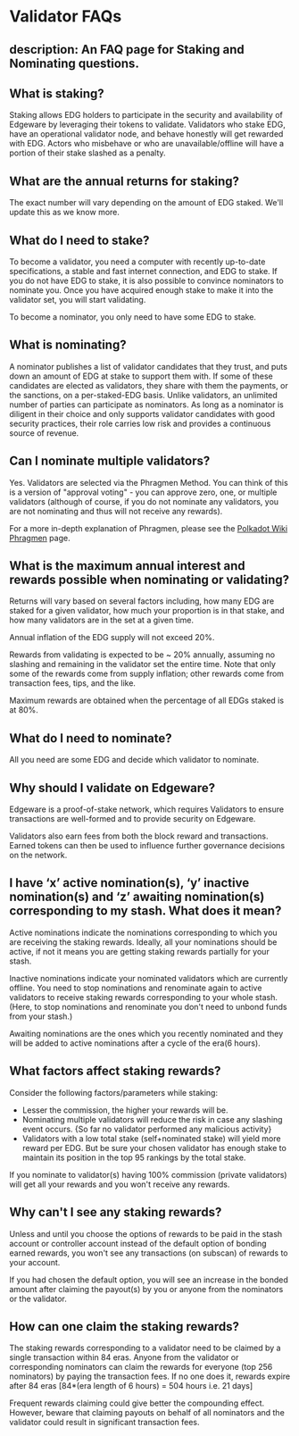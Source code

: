 # Validator FAQs

## description: An FAQ page for Staking and Nominating questions.

## What is staking?

Staking allows EDG holders to participate in the security and availability of Edgeware by leveraging their tokens to validate. Validators who stake EDG, have an operational validator node, and behave honestly will get rewarded with EDG. Actors who misbehave or who are unavailable/offline will have a portion of their stake slashed as a penalty.

## What are the annual returns for staking?

The exact number will vary depending on the amount of EDG staked. We'll update this as we know more.

## What do I need to stake?

To become a validator, you need a computer with recently up-to-date specifications, a stable and fast internet connection, and EDG to stake. If you do not have EDG to stake, it is also possible to convince nominators to nominate you. Once you have acquired enough stake to make it into the validator set, you will start validating.

To become a nominator, you only need to have some EDG to stake.

## What is nominating?

A nominator publishes a list of validator candidates that they trust, and puts down an amount of EDG at stake to support them with. If some of these candidates are elected as validators, they share with them the payments, or the sanctions, on a per-staked-EDG basis. Unlike validators, an unlimited number of parties can participate as nominators. As long as a nominator is diligent in their choice and only supports validator candidates with good security practices, their role carries low risk and provides a continuous source of revenue.

## Can I nominate multiple validators?

Yes. Validators are selected via the Phragmen Method. You can think of this is a version of "approval voting" - you can approve zero, one, or multiple validators \(although of course, if you do not nominate any validators, you are not nominating and thus will not receive any rewards\).

For a more in-depth explanation of Phragmen, please see the [Polkadot Wiki Phragmen](https://wiki.polkadot.network/en/latest/polkadot/learn/phragmen/) page.

## What is the maximum annual interest and rewards possible when nominating or validating?

Returns will vary based on several factors including, how many EDG are staked for a given validator, how much your proportion is in that stake, and how many validators are in the set at a given time.

Annual inflation of the EDG supply will not exceed 20%.

Rewards from validating is expected to be ~ 20% annually, assuming no slashing and remaining in the validator set the entire time. Note that only some of the rewards come from supply inflation; other rewards come from transaction fees, tips, and the like.

Maximum rewards are obtained when the percentage of all EDGs staked is at 80%.

## What do I need to nominate? <a id="what-do-i-need-to-nominate"></a>

All you need are some EDG and decide which validator to nominate.

## Why should I validate on Edgeware?

Edgeware is a proof-of-stake network, which requires Validators to ensure transactions are well-formed and to provide security on Edgeware.

Validators also earn fees from both the block reward and transactions. Earned tokens can then be used to influence further governance decisions on the network.

## I have ‘x’ active nomination\(s\), ‘y’ inactive nomination\(s\) and ‘z’ awaiting nomination\(s\) corresponding to my stash. What does it mean?

Active nominations indicate the nominations corresponding to which you are receiving the staking rewards. Ideally, all your nominations should be active, if not it means you are getting staking rewards partially for your stash.

Inactive nominations indicate your nominated validators which are currently offline. You need to stop nominations and renominate again to active validators to receive staking rewards corresponding to your whole stash. \(Here, to stop nominations and renominate you don't need to unbond funds from your stash.\)

Awaiting nominations are the ones which you recently nominated and they will be added to active nominations after a cycle of the era\(6 hours\).

## What factors affect staking rewards?

Consider the following factors/parameters while staking:

* Lesser the commission, the higher your rewards will be.
* Nominating multiple validators will reduce the risk in case any slashing event occurs. {So far no validator performed any malicious activity}
* Validators with a low total stake \(self+nominated stake\) will yield more reward per EDG. But be sure your chosen validator has enough stake to maintain its position in the top 95 rankings by the total stake.

If you nominate to validator\(s\) having 100% commission \(private validators\) will get all your rewards and you won't receive any rewards.

## Why can't I see any staking rewards?

Unless and until you choose the options of rewards to be paid in the stash account or controller account instead of the default option of bonding earned rewards, you won't see any transactions \(on subscan\) of rewards to your account.

If you had chosen the default option, you will see an increase in the bonded amount after claiming the payout\(s\) by you or anyone from the nominators or the validator.

## How can one claim the staking rewards?

The staking rewards corresponding to a validator need to be claimed by a single transaction within 84 eras. Anyone from the validator or corresponding nominators can claim the rewards for everyone \(top 256 nominators\) by paying the transaction fees. If no one does it, rewards expire after 84 eras \[84\*\(era length of 6 hours\) = 504 hours i.e. 21 days\]

Frequent rewards claiming could give better the compounding effect. However, beware that claiming payouts on behalf of all nominators and the validator could result in significant transaction fees.

